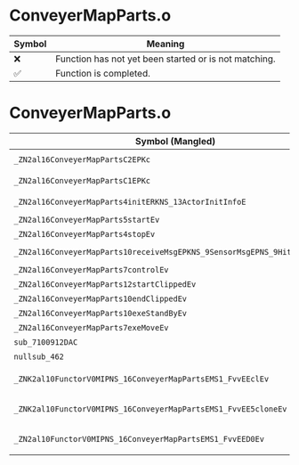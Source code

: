 # ConveyerMapParts.o
| Symbol | Meaning 
| ------------- | ------------- 
| :x: | Function has not yet been started or is not matching. 
| :white_check_mark: | Function is completed. 


# ConveyerMapParts.o
| Symbol (Mangled) | Symbol (Demangled) | Decompiled? |
| ------------- |  ------------- | ------------- |
| `_ZN2al16ConveyerMapPartsC2EPKc` | `al::ConveyerMapParts::ConveyerMapParts(char const*)` | :x: |
| `_ZN2al16ConveyerMapPartsC1EPKc` | `al::ConveyerMapParts::ConveyerMapParts(char const*)` | :x: |
| `_ZN2al16ConveyerMapParts4initERKNS_13ActorInitInfoE` | `al::ConveyerMapParts::init(al::ActorInitInfo const&)` | :x: |
| `_ZN2al16ConveyerMapParts5startEv` | `al::ConveyerMapParts::start(void)` | :x: |
| `_ZN2al16ConveyerMapParts4stopEv` | `al::ConveyerMapParts::stop(void)` | :x: |
| `_ZN2al16ConveyerMapParts10receiveMsgEPKNS_9SensorMsgEPNS_9HitSensorES5_` | `al::ConveyerMapParts::receiveMsg(al::SensorMsg const*,al::HitSensor *,al::HitSensor *)` | :x: |
| `_ZN2al16ConveyerMapParts7controlEv` | `al::ConveyerMapParts::control(void)` | :x: |
| `_ZN2al16ConveyerMapParts12startClippedEv` | `al::ConveyerMapParts::startClipped(void)` | :x: |
| `_ZN2al16ConveyerMapParts10endClippedEv` | `al::ConveyerMapParts::endClipped(void)` | :x: |
| `_ZN2al16ConveyerMapParts10exeStandByEv` | `al::ConveyerMapParts::exeStandBy(void)` | :x: |
| `_ZN2al16ConveyerMapParts7exeMoveEv` | `al::ConveyerMapParts::exeMove(void)` | :x: |
| `sub_7100912DAC` | `` | :x: |
| `nullsub_462` | `` | :x: |
| `_ZNK2al10FunctorV0MIPNS_16ConveyerMapPartsEMS1_FvvEEclEv` | `al::FunctorV0M<al::ConveyerMapParts *,void (al::ConveyerMapParts::*)(void)>::operator()(void)const` | :x: |
| `_ZNK2al10FunctorV0MIPNS_16ConveyerMapPartsEMS1_FvvEE5cloneEv` | `al::FunctorV0M<al::ConveyerMapParts *,void (al::ConveyerMapParts::*)(void)>::clone(void)const` | :x: |
| `_ZN2al10FunctorV0MIPNS_16ConveyerMapPartsEMS1_FvvEED0Ev` | `al::FunctorV0M<al::ConveyerMapParts *,void (al::ConveyerMapParts::*)(void)>::~FunctorV0M()` | :x: |
